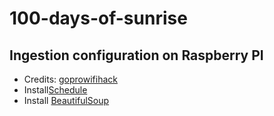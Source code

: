 # 100-days-of-sunrise

## Ingestion configuration on Raspberry PI
* Credits: [goprowifihack](https://github.com/KonradIT/goprowifihack)
* Install[Schedule](https://github.com/dbader/schedule) 
* Install [BeautifulSoup](https://www.crummy.com/software/BeautifulSoup/bs4/doc/)
